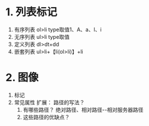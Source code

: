 # 1. 列表标记
1. 有序列表 ol>li  type取值1、A、a、I、i
2. 无序列表 ul>li  type取值
3. 定义列表 dl>dt+dd
4. 嵌套列表 ul>li+【li(ol>li)】+li

# 2. 图像
1. 标记
2. 常见属性
扩展：
	路径的写法？
	1. 有哪些路径？ 绝对路径、相对路径--相对服务器路径
	2. 这些路径的优缺点？